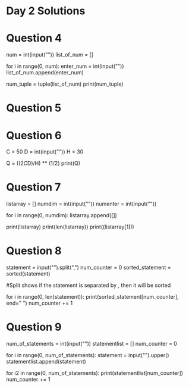 # Day 2 Solutions

# Question 4
num = int(input(""))
list_of_num = []

for i in range(0, num):
  enter_num = int(input(""))
  list_of_num.append(enter_num)

num_tuple = tuple(list_of_num)
print(num_tuple)

# Question 5

# Question 6
C = 50
D = int(input(""))
H = 30

Q = ((2*C*D)/H) ** (1/2)
print(Q)

# Question 7
listarray = []
numdim = int(input(""))
numenter = int(input(""))

for i in range(0, numdim):
  listarray.append([])

<!--for i2 in range(0, len(listarray))-->

print(listarray)
print(len(listarray))
print((listarray[1]))

# Question 8
statement = input("").split(",")
num_counter = 0
sorted_statement = sorted(statement)

#Split shows if the statement is separated by , then it will be sorted

for i in range(0, len(statement)):
  print(sorted_statement[num_counter], end=" ")
  num_counter += 1
  
# Question 9
num_of_statements = int(input(""))
statementlist = []
num_counter = 0

for i in range(0, num_of_statements):
  statement = input("").upper()
  statementlist.append(statement)

for i2 in range(0, num_of_statements):
  print(statementlist[num_counter])
  num_counter += 1
